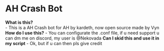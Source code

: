 # AH Crash Bot

**What is this?**   
     - This is a AH Crash bot for AH by kardeth, now open source made by Vyn 
**How do I use this?**
     - You can configurate the .conf file, if u need support u can dm me on discord, my user is @Nekovada
**Can I skid this and use it in my script**
     - Ok, but if u can then pls give credit